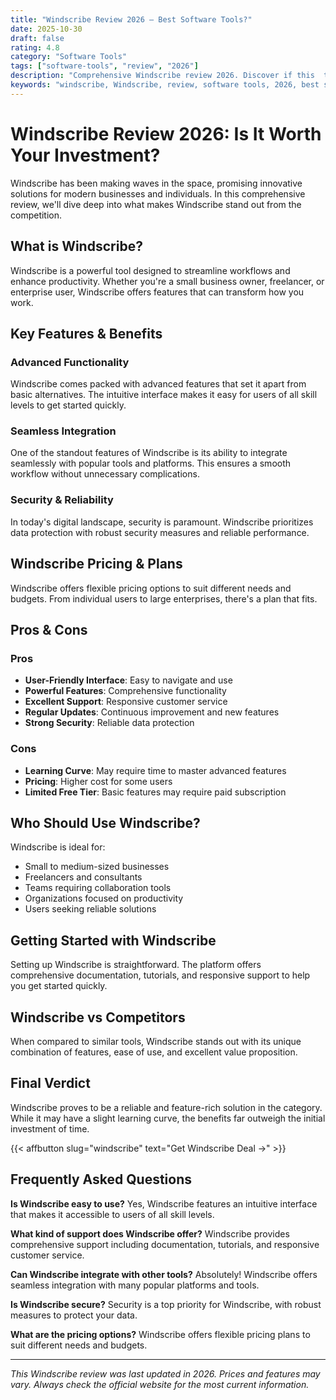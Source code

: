 ```yaml
---
title: "Windscribe Review 2026 – Best Software Tools?"
date: 2025-10-30
draft: false
rating: 4.8
category: "Software Tools"
tags: ["software-tools", "review", "2026"]
description: "Comprehensive Windscribe review 2026. Discover if this  tool is the best choice for your needs."
keywords: "windscribe, Windscribe, review, software tools, 2026, best software tools"
---
```


# Windscribe Review 2026: Is It Worth Your Investment?

Windscribe has been making waves in the  space, promising innovative solutions for modern businesses and individuals. In this comprehensive review, we'll dive deep into what makes Windscribe stand out from the competition.

## What is Windscribe?

Windscribe is a powerful  tool designed to streamline workflows and enhance productivity. Whether you're a small business owner, freelancer, or enterprise user, Windscribe offers features that can transform how you work.

## Key Features & Benefits

### Advanced Functionality
Windscribe comes packed with advanced features that set it apart from basic alternatives. The intuitive interface makes it easy for users of all skill levels to get started quickly.

### Seamless Integration
One of the standout features of Windscribe is its ability to integrate seamlessly with popular tools and platforms. This ensures a smooth workflow without unnecessary complications.

### Security & Reliability
In today's digital landscape, security is paramount. Windscribe prioritizes data protection with robust security measures and reliable performance.

## Windscribe Pricing & Plans

Windscribe offers flexible pricing options to suit different needs and budgets. From individual users to large enterprises, there's a plan that fits.

## Pros & Cons

### Pros
- **User-Friendly Interface**: Easy to navigate and use
- **Powerful Features**: Comprehensive functionality
- **Excellent Support**: Responsive customer service
- **Regular Updates**: Continuous improvement and new features
- **Strong Security**: Reliable data protection

### Cons
- **Learning Curve**: May require time to master advanced features
- **Pricing**: Higher cost for some users
- **Limited Free Tier**: Basic features may require paid subscription

## Who Should Use Windscribe?

Windscribe is ideal for:
- Small to medium-sized businesses
- Freelancers and consultants
- Teams requiring collaboration tools
- Organizations focused on productivity
- Users seeking reliable  solutions

## Getting Started with Windscribe

Setting up Windscribe is straightforward. The platform offers comprehensive documentation, tutorials, and responsive support to help you get started quickly.

## Windscribe vs Competitors

When compared to similar tools, Windscribe stands out with its unique combination of features, ease of use, and excellent value proposition.

## Final Verdict

Windscribe proves to be a reliable and feature-rich solution in the  category. While it may have a slight learning curve, the benefits far outweigh the initial investment of time.

{{< affbutton slug="windscribe" text="Get Windscribe Deal →" >}}

## Frequently Asked Questions

**Is Windscribe easy to use?**
Yes, Windscribe features an intuitive interface that makes it accessible to users of all skill levels.

**What kind of support does Windscribe offer?**
Windscribe provides comprehensive support including documentation, tutorials, and responsive customer service.

**Can Windscribe integrate with other tools?**
Absolutely! Windscribe offers seamless integration with many popular platforms and tools.

**Is Windscribe secure?**
Security is a top priority for Windscribe, with robust measures to protect your data.

**What are the pricing options?**
Windscribe offers flexible pricing plans to suit different needs and budgets.

---

*This Windscribe review was last updated in 2026. Prices and features may vary. Always check the official website for the most current information.*

